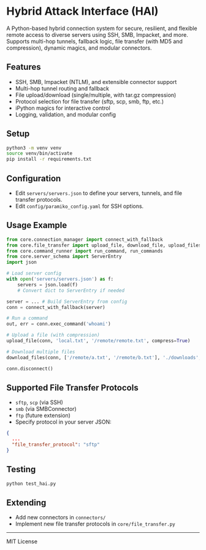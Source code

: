 # Hybrid Attack Interface (HAI)

A Python-based hybrid connection system for secure, resilient, and flexible remote access to diverse servers using SSH, SMB, Impacket, and more. Supports multi-hop tunnels, fallback logic, file transfer (with MD5 and compression), dynamic magics, and modular connectors.

## Features
- SSH, SMB, Impacket (NTLM), and extensible connector support
- Multi-hop tunnel routing and fallback
- File upload/download (single/multiple, with tar.gz compression)
- Protocol selection for file transfer (sftp, scp, smb, ftp, etc.)
- iPython magics for interactive control
- Logging, validation, and modular config

## Setup
```sh
python3 -m venv venv
source venv/bin/activate
pip install -r requirements.txt
```

## Configuration
- Edit `servers/servers.json` to define your servers, tunnels, and file transfer protocols.
- Edit `config/paramiko_config.yaml` for SSH options.

## Usage Example
```python
from core.connection_manager import connect_with_fallback
from core.file_transfer import upload_file, download_file, upload_files, download_files
from core.command_runner import run_command, run_commands
from core.server_schema import ServerEntry
import json

# Load server config
with open('servers/servers.json') as f:
    servers = json.load(f)
    # Convert dict to ServerEntry if needed

server = ... # Build ServerEntry from config
conn = connect_with_fallback(server)

# Run a command
out, err = conn.exec_command('whoami')

# Upload a file (with compression)
upload_file(conn, 'local.txt', '/remote/remote.txt', compress=True)

# Download multiple files
download_files(conn, ['/remote/a.txt', '/remote/b.txt'], './downloads', compress=True)

conn.disconnect()
```

## Supported File Transfer Protocols
- `sftp`, `scp` (via SSH)
- `smb` (via SMBConnector)
- `ftp` (future extension)
- Specify protocol in your server JSON:
```json
{
  ...
  "file_transfer_protocol": "sftp"
}
```

## Testing
```sh
python test_hai.py
```

## Extending
- Add new connectors in `connectors/`
- Implement new file transfer protocols in `core/file_transfer.py`

---
MIT License 
